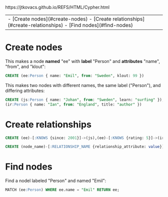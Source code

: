 <p id="path">https://jtkovacs.github.io/REFS/HTML/Cypher.html</p><table class="TOC"><tr><td>- [Create nodes](#create-nodes)
- [Create relationships](#create-relationships)
- [Find nodes](#find-nodes)
</td></tr></table>




# Create nodes

This makes a node **named** "ee" with **label** "Person" and **attributes** "name", "from", and "klout":

```SQL
CREATE (ee:Person { name: "Emil", from: "Sweden", klout: 99 })
```

This makes two nodes with different names, the same label ("Person"), and differing attributes:

```SQL
CREATE (js:Person { name: "Johan", from: "Sweden", learn: "surfing" }),
(ir:Person { name: "Ian", from: "England", title: "author" })
```

# Create relationships

```SQL
CREATE (ee)-[:KNOWS {since: 2001}]->(js),(ee)-[:KNOWS {rating: 5}]->(ir)

CREATE (node_name)-[:RELATIONSHIP_NAME {relationship_attribute: value}] -> (node_name)
```


# Find nodes

Find a nodel labeled "Person" and named "Emil":

```SQL
MATCH (ee:Person) WHERE ee.name = "Emil" RETURN ee;

```